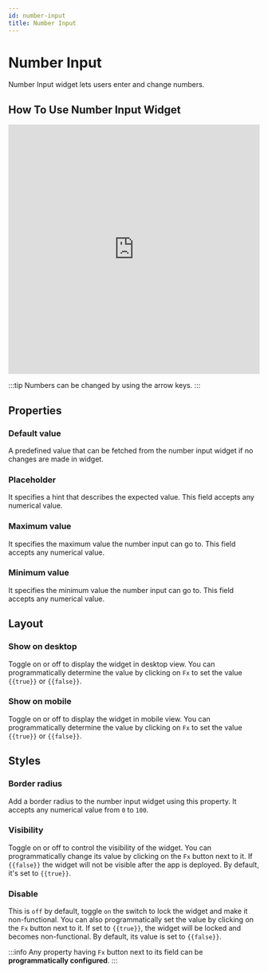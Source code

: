```yaml
---
id: number-input
title: Number Input
---
```

# Number Input

Number Input widget lets users enter and change numbers.

## How To Use Number Input Widget

<iframe height="500" src="https://www.youtube.com/embed/Xf9Sx2fNzng" title="Number InputWidget" frameborder="0" allowfullscreen width="100%"></iframe>

:::tip
Numbers can be changed by using the arrow keys.
:::

## Properties

### Default value

A predefined value that can be fetched from the number input widget if no changes are made in widget.

### Placeholder
It specifies a hint that describes the expected value. This field accepts any numerical value.

### Maximum value

It specifies the maximum value the number input can go to. This field accepts any numerical value.

### Minimum value

It specifies the minimum value the number input can go to. This field accepts any numerical value.

## Layout

### Show on desktop

Toggle on or off to display the widget in desktop view. You can programmatically determine the value by clicking on `Fx` to set the value `{{true}}` or `{{false}}`.
### Show on mobile

Toggle on or off to display the widget in mobile view. You can programmatically determine the value by clicking on `Fx` to set the value `{{true}}` or `{{false}}`.

## Styles

### Border radius

Add a border radius to the number input widget using this property. It accepts any numerical value from `0` to `100`.

### Visibility

Toggle on or off to control the visibility of the widget. You can programmatically change its value by clicking on the `Fx` button next to it. If `{{false}}` the widget will not be visible after the app is deployed. By default, it's set to `{{true}}`.

### Disable

This is `off` by default, toggle `on` the switch to lock the widget and make it non-functional. You can also programmatically set the value by clicking on the `Fx` button next to it. If set to `{{true}}`, the widget will be locked and becomes non-functional. By default, its value is set to `{{false}}`.

:::info
Any property having `Fx` button next to its field can be **programmatically configured**.
:::